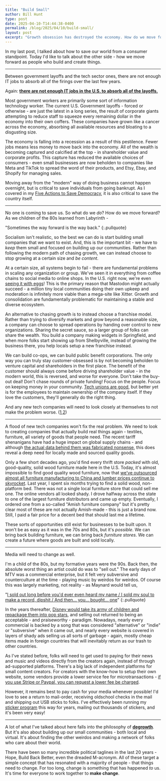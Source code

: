 ```yaml
---
title: "Build Small"
author: Bill Hunt
type: post
date: 2025-04-10-T14:44:38-0400
permalink: /blog/2025/04/10/build-small/
layout: post
excerpt: "Growth obsession has destroyed the economy. How do we move forward?"
---
```


In my last post, I talked about how to save our world from a consumer standpoint. Today I'd like to talk about the other side - how we move forward as people who build and create things.

---

Between government layoffs and the tech sector ones, there are not enough IT jobs to absorb all of the firings over the last few years.

Again: **[there are not enough IT jobs in the U.S. to absorb all of the layoffs.](https://www.bls.gov/news.release/jolts.nr0.htm)**

Most government workers are primarily some sort of information technology worker. The current U.S. Government layoffs - forced or otherwise - are just the latest in a long series, the result of corporate giants attempting to reduce staff to squeeze every remaining dollar in the economy into their own coffers. These companies have grown like a cancer across the economy, absorbing all available resources and bloating to a disgusting size.

The economy is falling into a recession as a result of this pestilence. Fewer jobs means less money to move back into the economy. All of the wealth is becoming captured and calcified at the top - in shareholder value and corporate profits. This capture has reduced the available choices of consumers - even small businesses are now beholden to companies like Meta and TikTok to spread the word of their products, and Etsy, Ebay, and Shopify for managing sales.

Moving away from the "modern" way of doing business cannot happen overnight, but is critical to save individuals from going bankrupt. As I covered in my [Five Actions to Save Democracy](/blog/2025/03/02/five-actions-to-save-democracy/), it is also critical to save the country itself.

---

No one is coming to save us. So what do we *do*? How do we move forward? As we children of the 80s learned from Labyrinth -

"Sometimes the way forward is the way back."
{:.pullquote}

Socialism isn't realistic, so the best we can do is start building small companies that we want to exist. And, this is the important bit - we have to *keep* them small and focused on building up our communities. Rather than following the modern path of chasing growth, we can instead choose to stop growing at a certain size and *be content*.

At a certain size, all systems begin to fail - there are fundamental problems in scaling any organization or group. We've seen it in everything from coffee chains to social media to online shops. In the U.S. right now, we're even [seeing it with eggs](https://www.npr.org/2025/03/18/nx-s1-5330454/egg-shortages-record-prices-usda-canada)! This is the primary reason that Mastodon might actually succeed - a million tiny local communities doing their own upkeep and moderation is infinitely more viable than a mega-site like Xitter. Growth and consolidation are fundamentally problematic for maintaining a stable and diverse ecosystem.

An alternative to chasing growth is to instead choose a franchise model. Rather than trying to diversify markets and grow beyond a reasonable size, a company can choose to spread operations by handing over control to new organizations. Sharing the secret sauce, so a larger group of folks can share the wealth. You build a company making widgets in Springfield, and when more folks start showing up from Shelbyville, instead of growing the business there, you help locals setup a new franchise instead.

We can build co-ops, we can build public benefit corporations. The only way you can truly stay customer-obsessed is by not becoming beholden to venture capital and shareholders in the first place. The benefit of the customer should always come before driving shareholder value - in the modern world, this is reversed, and worse for everyone. Don't take the buy-out deal! Don't chase rounds of private funding! Focus on the people. Focus on keeping money in your community. [Tech unions are good](https://ethanmarcotte.com/books/you-deserve-a-tech-union/), but better yet is for the employees to maintain ownership of the company itself. If they love the customers, they'll generally do the right thing.

And any new tech companies will need to look closely at themselves to not make the problem worse. ([1](https://www.joanwestenberg.com/the-great-tech-heist-how-disruption-became-a-euphemism-for-theft/),[2](https://drewdevault.com/2025/03/17/2025-03-17-Stop-externalizing-your-costs-on-me.html))

---

A flood of new tech companies won't fix the real problem. We need to look to creating companies that actually build real things again - textiles, furniture, all variety of goods that people need. The recent tariff shenanigans have had a huge impact on global supply chains - and although [the actual data behind them was fabricated nonsense](https://www.rawstory.com/trump-tariffs-2671678361/), this does reveal a deep need for locally made and sourced quality goods.

Only a few short decades ago, you'd find every thrift store *packed* with old, good-quality, solid wood furniture made here in the U.S. Today, it's almost impossible to find good quality wood furniture, now that [we've outsourced almost all furniture manufacturing to China and lumber prices continue to skyrocket](https://www.theassemblync.com/business/high-point-furniture/). Last year, I spent six months trying to find a solid wood, non-platform bed. There was not a single local furniture store that could sell me one. The online vendors all looked shady. I drove halfway across the state to one of the largest furniture distributors and came up empty. Eventually, I ordered one from a so-called "Amish furniture company" but it's pretty clear most of these are not actually Amish-made - this is just a brand now. Still, I paid a fair price for a decent bed that should last me a lifetime.

These sorts of opportunities still exist for businesses to be built upon. It won't be as easy as it was in the 70s and 80s, but it's _possible_.  We can bring back building furniture, we can bring back _furniture stores_. We can create a future where goods are built and sold locally.

---

Media will need to change as well.

I'm a child of the 80s, but my formative years were the 90s. Back then, the absolute worst thing an artist could do was to "sell out." The early days of MTV was a commercial enterprise, but it felt very subversive and counterculture at the time - playing music by weirdos for weirdos. Of course this was largely marketing, not reality - as Maynard would tell us,

"[I sold out long before you'd ever even heard my name / I sold my soul to make a record, dipshit / And then... you... bought... one](https://www.youtube.com/watch?v=gzrRoDd9CxM)"
{:.pullquote}

In the years thereafter, [Disney would take its army of children and repackage them into pop stars](https://culture.ghost.io/the-age-of-the-double-sell-out/), and selling out returned to being an acceptable - and praiseworthy - paradigm. Nowadays, nearly every commercial is backed by a song that was considered "alternative" or "indie" or "subversive" when it came out, and nearly every website is covered in layers of shady ads selling us all sorts of garbage - again, mostly cheap items made in foreign countries that will inevitably return as our trash to other countries.

As I've stated before, folks will need to get used to paying for their news and music and videos directly from the creators again, instead of through ad-supported platforms. There's a big lack of independent platforms for small content creators. For creators with the know-how to setup their own website, some vendors provide a lower service fee for microtransactions - [if you use Stripe or Paypal, you can request a lower fee be charged](https://nham.co.uk/2025/03/musicians-how-to-receive-more-money-for-each-track-sold/).

However, it remains best to pay cash for your media whenever possible! I'd love to see a return to mail-order, receiving oldschool checks in the mail and shipping out USB sticks to folks. I've effectively been running my [sticker program](/stickers/) this way for years, mailing out thousands of stickers, and it's been very easy!

---

A lot of what I've talked about here falls into the philosophy of [**degrowth**](https://degrowth.info/en/degrowth). But it's also about building up our small communities - both local and virtual. It's about finding the other weirdos and making a network of folks who care about their world.

There have been so many incredible political taglines in the last 20 years - Hope, Build Back Better, even the dreaded M-acronym. All of these target a simple concept that has resonated with a majority of people - that things need to change. For too long, change is something that has happened *to* us. It's time for everyone to work together to **make change**.
